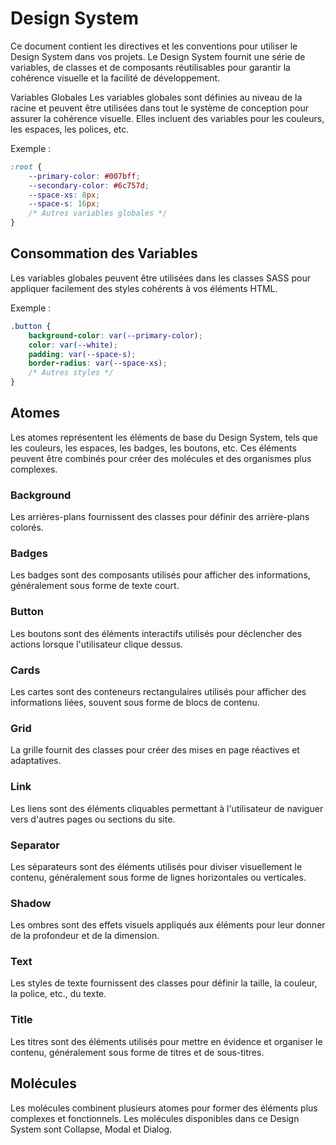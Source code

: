 
# Design System
Ce document contient les directives et les conventions pour utiliser le Design System dans vos projets. Le Design System fournit une série de variables, de classes et de composants réutilisables pour garantir la cohérence visuelle et la facilité de développement.

Variables Globales
Les variables globales sont définies au niveau de la racine et peuvent être utilisées dans tout le système de conception pour assurer la cohérence visuelle. Elles incluent des variables pour les couleurs, les espaces, les polices, etc.

Exemple :
```css
:root {
    --primary-color: #007bff;
    --secondary-color: #6c757d;
    --space-xs: 8px;
    --space-s: 16px;
    /* Autres variables globales */
}
```

## Consommation des Variables
Les variables globales peuvent être utilisées dans les classes SASS pour appliquer facilement des styles cohérents à vos éléments HTML.

Exemple :
```scss
.button {
    background-color: var(--primary-color);
    color: var(--white);
    padding: var(--space-s);
    border-radius: var(--space-xs);
    /* Autres styles */
}
```

## Atomes
Les atomes représentent les éléments de base du Design System, tels que les couleurs, les espaces, les badges, les boutons, etc. Ces éléments peuvent être combinés pour créer des molécules et des organismes plus complexes.

### Background
Les arrières-plans fournissent des classes pour définir des arrière-plans colorés.

### Badges
Les badges sont des composants utilisés pour afficher des informations, généralement sous forme de texte court.

### Button
Les boutons sont des éléments interactifs utilisés pour déclencher des actions lorsque l'utilisateur clique dessus.

### Cards
Les cartes sont des conteneurs rectangulaires utilisés pour afficher des informations liées, souvent sous forme de blocs de contenu.

### Grid
La grille fournit des classes pour créer des mises en page réactives et adaptatives.

### Link
Les liens sont des éléments cliquables permettant à l'utilisateur de naviguer vers d'autres pages ou sections du site.

### Separator
Les séparateurs sont des éléments utilisés pour diviser visuellement le contenu, généralement sous forme de lignes horizontales ou verticales.

### Shadow
Les ombres sont des effets visuels appliqués aux éléments pour leur donner de la profondeur et de la dimension.

### Text
Les styles de texte fournissent des classes pour définir la taille, la couleur, la police, etc., du texte.

### Title
Les titres sont des éléments utilisés pour mettre en évidence et organiser le contenu, généralement sous forme de titres et de sous-titres.

## Molécules
Les molécules combinent plusieurs atomes pour former des éléments plus complexes et fonctionnels. Les molécules disponibles dans ce Design System sont Collapse, Modal et Dialog.